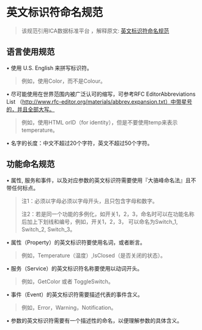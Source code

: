 # 英文标识符命名规范

> 该规范引用ICA数据标准平台 ，解释原文: [英文标识符命名规范](https://g.alicdn.com/aic/ica-docs/1.0.4/za5izx.html)

## 语言使用规范

• 使用 U.S. English 来拼写标识符。

> 例如，使用Color，而不是Colour。

• 尽可能使用在世界范围内被广泛认可的缩写，可参考RFC EditorAbbreviations List （http://www.rfc-editor.org/materials/abbrev.expansion.txt）中带星号的，并且全部大写。

> 例如，使用HTML orID（for identity），但是不要使用temp来表示temperature。

• 名字的长度：中文不超过20个字符，英文不超过50个字符。

## 功能命名规范

• 属性, 服务和事件，以及对应参数的英文标识符需要使用『大骆峰命名法』且不带任何标点。

> 注1：必须以字母必须以字母开头，且只包含字母和数字。
>
> 注2：若是同一个功能的多例化，如开关1，2，3，命名时可以在功能名称后加上下划线和编号，例如，开关1，2，3， 可以命名为Switch_1, Switch_2, Switch_3。

• 属性（Property）的英文标识符要使用名词，或者断言。

> 例如，Temperature（温度）,IsClosed（是否关闭的状态）。

• 服务（Service）的英文标识符名称要使用以动词开头。

> 例如，GetColor 或者 ToggleSwitch。

• 事件（Event）的英文标识符需要描述代表的事件含义。

> 例如，Error，Warning，Notification。

• 参数的英文标识符需要有一个描述性的命名，以便理解参数的具体含义。
